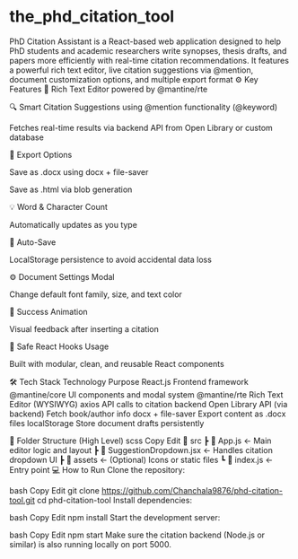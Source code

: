 # the_phd_citation_tool
PhD Citation Assistant is a React-based web application designed to help PhD students and academic researchers write synopses, thesis drafts, and papers more efficiently with real-time citation recommendations. It features a powerful rich text editor, live citation suggestions via @mention, document customization options, and multiple export format
⚙️ Key Features
📝 Rich Text Editor powered by @mantine/rte

🔍 Smart Citation Suggestions using @mention functionality (@keyword)

Fetches real-time results via backend API from Open Library or custom database

📄 Export Options

Save as .docx using docx + file-saver

Save as .html via blob generation

💡 Word & Character Count

Automatically updates as you type

💾 Auto-Save

LocalStorage persistence to avoid accidental data loss

⚙️ Document Settings Modal

Change default font family, size, and text color

🎯 Success Animation

Visual feedback after inserting a citation

🔐 Safe React Hooks Usage

Built with modular, clean, and reusable React components

🛠️ Tech Stack
Technology	Purpose
React.js	Frontend framework
@mantine/core	UI components and modal system
@mantine/rte	Rich Text Editor (WYSIWYG)
axios	API calls to citation backend
Open Library API (via backend)	Fetch book/author info
docx + file-saver	Export content as .docx files
localStorage	Store document drafts persistently

📂 Folder Structure (High Level)
scss
Copy
Edit
📁 src
 ┣ 📄 App.js              ← Main editor logic and layout
 ┣ 📄 SuggestionDropdown.jsx ← Handles citation dropdown UI
 ┣ 📁 assets               ← (Optional) Icons or static files
 ┗ 📄 index.js            ← Entry point
💻 How to Run
Clone the repository:

bash
Copy
Edit
git clone https://github.com/Chanchala9876/phd-citation-tool.git
cd phd-citation-tool
Install dependencies:

bash
Copy
Edit
npm install
Start the development server:

bash
Copy
Edit
npm start
Make sure the citation backend (Node.js or similar) is also running locally on port 5000.

